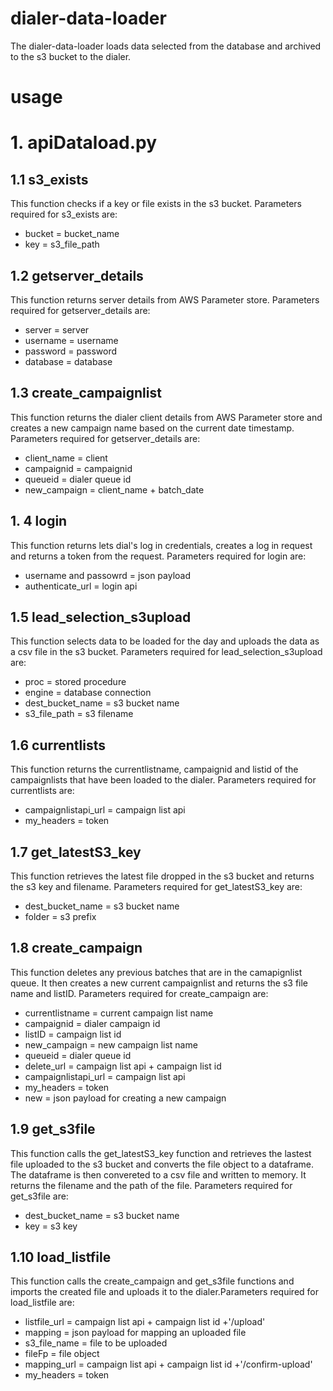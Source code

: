 # dialer-data-loader

The dialer-data-loader loads data selected from the database and archived to the s3 bucket to the dialer.

# usage

# 1. apiDataload.py

## 1.1 s3_exists

This function checks if a key or file exists in the s3 bucket.
Parameters required for s3_exists are:

- bucket = bucket_name
- key = s3_file_path

## 1.2 getserver_details

This function returns server details from AWS Parameter store. Parameters required for getserver_details are:

- server = server
- username = username
- password = password
- database = database

## 1.3 create_campaignlist

This function returns the dialer client details from AWS Parameter store and creates a new campaign name based on the current date timestamp. Parameters required for getserver_details are:

- client_name = client
- campaignid = campaignid
- queueid = dialer queue id
- new_campaign = client_name + batch_date

## 1. 4 login

This function returns lets dial's log in credentials, creates a log in request and returns a token from the request. Parameters required for login are:

- username and passowrd = json payload
- authenticate_url = login api

## 1.5 lead_selection_s3upload

This function selects data to be loaded for the day and uploads the data as a csv file in the s3 bucket. Parameters required for lead_selection_s3upload are:

- proc = stored procedure
- engine = database connection
- dest_bucket_name = s3 bucket name
- s3_file_path = s3 filename

## 1.6 currentlists

This function returns the currentlistname, campaignid and listid of the campaignlists that have been loaded to the dialer. Parameters required for currentlists are:

- campaignlistapi_url = campaign list api
- my_headers = token

## 1.7 get_latestS3_key

This function retrieves the latest file dropped in the s3 bucket and returns the s3 key and filename. Parameters required for get_latestS3_key are:

- dest_bucket_name = s3 bucket name
- folder = s3 prefix

## 1.8 create_campaign

This function deletes any previous batches that are in the camapignlist queue. It then creates a new current campaignlist and returns the s3 file name and listID. Parameters required for create_campaign are:

- currentlistname = current campaign list name
- campaignid = dialer campaign id
- listID = campaign list id
- new_campaign = new campaign list name
- queueid = dialer queue id
- delete_url = campaign list api + campaign list id
- campaignlistapi_url = campaign list api
- my_headers = token
- new = json payload for creating a new campaign

## 1.9 get_s3file

This function calls the get_latestS3_key function and retrieves the lastest file uploaded to the s3 bucket and converts the file object to a dataframe. The dataframe is then convereted to a csv file and written to memory. It returns the filename and the path of the file. Parameters required for get_s3file are:

- dest_bucket_name = s3 bucket name
- key = s3 key

## 1.10 load_listfile

This function calls the create_campaign and get_s3file functions and imports the created file and uploads it to the dialer.Parameters required for load_listfile are:

- listfile_url = campaign list api + campaign list id +'/upload'
- mapping = json payload for mapping an uploaded file
- s3_file_name = file to be uploaded
- fileFp = file object
- mapping_url = campaign list api + campaign list id +'/confirm-upload'
- my_headers = token
